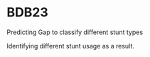 # BDB23
Predicting Gap to classify different stunt types

Identifying different stunt usage as a result. 
